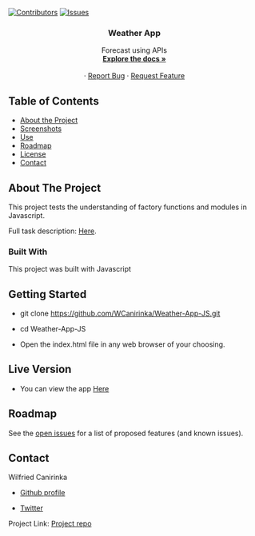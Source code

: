 [![Contributors][contributors-shield]][contributors-url]
[![Issues][issues-shield]][issues-url]
<br />
<p align="center">
 
  <h3 align="center">Weather App</h3>
  <p align="center">
    Forecast using APIs
    <br />
    <a href="https://github.com/WCanirinka/Weather-App-JS"><strong>Explore the docs »</strong></a>
    <br />
    <br />
    ·
    <a href="https://github.com/WCanirinka/Weather-App-JS">Report Bug</a>
    ·
    <a href="https://github.com/WCanirinka/Weather-App-JS">Request Feature</a>
  </p>
</p>


<!-- TABLE OF CONTENTS -->
## Table of Contents

* [About the Project](#about-the-project)
* [Screenshots](#screenshots)
* [Use](#use)
* [Roadmap](#roadmap)
* [License](#license)
* [Contact](#contact)



<!-- ABOUT THE PROJECT -->
## About The Project

This project tests the understanding of factory functions and modules in Javascript.

Full task description: [Here](https://www.theodinproject.com/courses/javascript/lessons/weather-app).



### Built With

This project was built with Javascript


## Getting Started

- git clone https://github.com/WCanirinka/Weather-App-JS.git

- cd Weather-App-JS

- Open the index.html file in any web browser of your choosing.


## Live Version

- You can view the app [Here](https://rawcdn.githack.com/WCanirinka/Weather-App-JS/923d425543d793f3c0ff6caa665bcaff55cd702f/dist/index.html)

<!-- ROADMAP -->
## Roadmap

See the [open issues](https://github.com/fWCanirinka/Weather-App-JS/issues) for a list of proposed features (and known issues).


<!-- CONTACT -->
## Contact
Wilfried Canirinka

* [Github profile](https://github.com/WCanirinka)

* [Twitter](https://twitter.com/WCanirinka )

Project Link: [Project repo](https://github.com/WCanirinka/Weather-App-JS)

<!-- MARKDOWN LINKS & IMAGES -->
<!-- https://www.markdownguide.org/basic-syntax/#reference-style-links -->
[contributors-shield]: https://img.shields.io/badge/Contributors-2-%2300ff00
[contributors-url]: https://github.com/WCanirinka/Weather-App-JS/graphs/contributors
[issues-shield]: https://img.shields.io/badge/issues-0-%2300ff00
[issues-url]: https://github.com/WCanirinka/Weather-App-JS/issues/
